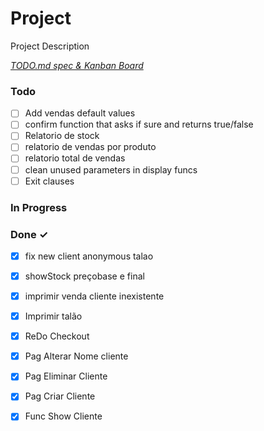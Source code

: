 # Project

Project Description

<em>[TODO.md spec & Kanban Board](https://bit.ly/3fCwKfM)</em>

### Todo

- [ ] Add vendas default values  
- [ ] confirm function that asks if sure and returns true/false  
- [ ] Relatorio de stock  
- [ ] relatorio de vendas por produto  
- [ ] relatorio total de vendas  
- [ ] clean unused parameters in display funcs  
- [ ] Exit clauses  

### In Progress


### Done ✓

- [x] fix new client anonymous talao  
- [x] showStock preçobase e final  
- [x] imprimir venda cliente inexistente  
- [x] Imprimir talão  
- [x] ReDo Checkout  
- [x] Pag Alterar Nome cliente  
- [x] Pag Eliminar Cliente  
- [x] Pag Criar Cliente  
- [x] Func Show Cliente  

